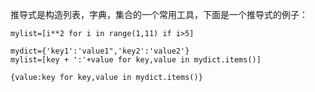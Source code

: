 推导式是构造列表，字典，集合的一个常用工具，下面是一个推导式的例子：
```
mylist=[i**2 for i in range(1,11) if i>5]
```

```
mydict={'key1':'value1",'key2':'value2'}
mylist=[key + ':'+value for key,value in mydict.items()]

{value:key for key,value in mydict.items()}
```